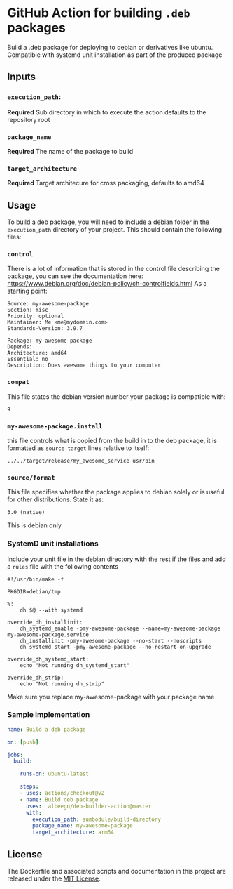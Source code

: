# GitHub Action for building `.deb` packages

Build a .deb package for deploying to debian or derivatives like ubuntu. Compatible with systemd unit installation as part of the produced package

## Inputs

### `execution_path`:
**Required** Sub directory in which to execute the action defaults to the repository root
### `package_name`
**Required** The name of the package to build
### `target_architecture`
**Required** Target architecure for cross packaging, defaults to amd64

## Usage

To build a deb package, you will need to include a debian folder in the `execution_path` directory of your project. This should contain the following files:

### `control`
There is a lot of information that is stored in the control file describing the package, you can see the documentation here: https://www.debian.org/doc/debian-policy/ch-controlfields.html As a starting point:
```shell script
Source: my-awesome-package
Section: misc
Priority: optional
Maintainer: Me <me@mydomain.com>
Standards-Version: 3.9.7

Package: my-awesome-package
Depends:
Architecture: amd64
Essential: no
Description: Does awesome things to your computer
``` 
### `compat`
This file states the debian version number your package is compatible with:
```shell script
9
``` 
### `my-awesome-package.install`
this file controls what is copied from the build in to the deb package, it is formatted as `source target` lines relative to itself:
```shell script
../../target/release/my_awesome_service usr/bin
```
### `source/format`
This file specifies whether the package applies to debian solely or is useful for other distributions. State it as:
```shell script
3.0 (native)
``` 
This is debian only
### SystemD unit installations
Include your unit file in the debian directory with the rest if the files and add a `rules` file with the following contents
```shell script
#!/usr/bin/make -f

PKGDIR=debian/tmp

%:
	dh $@ --with systemd

override_dh_installinit:
	dh_systemd_enable -pmy-awesome-package --name=my-awesome-package my-awesome-package.service
	dh_installinit -pmy-awesome-package --no-start --noscripts
	dh_systemd_start -pmy-awesome-package --no-restart-on-upgrade

override_dh_systemd_start:
	echo "Not running dh_systemd_start"

override_dh_strip:
	echo "Not running dh_strip"
```
Make sure you replace my-awesome-package with your package name

### Sample implementation
```yaml
name: Build a deb package

on: [push]

jobs:
  build:

    runs-on: ubuntu-latest

    steps:
    - uses: actions/checkout@v2
    - name: Build deb package
      uses:  albeego/deb-builder-action@master
      with:
        execution_path: sumbodule/build-directory
        package_name: my-awesome-package
        target_architecture: arm64
```

## License

The Dockerfile and associated scripts and documentation in this project are released under the [MIT License](LICENSE-MIT.txt).

